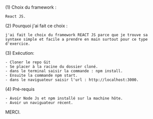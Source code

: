 (1) Choix du framework : 
    
    React JS.

(2) Pourquoi j'ai fait ce choix : 

    j'ai fait le choix du framework REACT JS parce que je trouve sa syntaxe simple et facile a prendre en main surtout pour ce type d'exercice.

(3) Exécution:

    - Cloner le repo Git
    - Se placer à la racine du dossier cloné.
    - dans le terminal saisir la commande : npm install. 
    - Ensuite la commande npm start.
    - dans le naviguateur saisir l'url : http://localhost:3000.

(4) Pré-requis

    - Avoir Node Js et npm installé sur la machine hôte.
    - Avoir un naviguateur récent.

MERCI.
